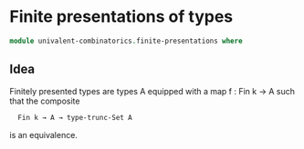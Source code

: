 #  Finite presentations of types

```agda
module univalent-combinatorics.finite-presentations where
```

## Idea

Finitely presented types are types A equipped with a map f : Fin k → A such that the composite

```md
  Fin k → A → type-trunc-Set A
```

is an equivalence.

